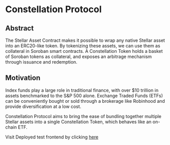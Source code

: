 # Constellation Protocol
<!---![Constellation Protocol](https://github.com/ysfkel/constellation-protocol/blob/readme-image/images/logo6.png "Optional title") -->

## Abstract
The Stellar Asset Contract makes it possible to wrap any native Stellar asset into an ERC20-like token. By tokenizing these assets, we can use them as collateral in Soroban smart contracts. A Constellation Token holds a basket of Soroban tokens as collateral, and exposes an arbitrage mechanism through issuance and redemption.

## Motivation
Index funds play a large role in traditional finance, with over $10 trillion in assets benchmarked to the S&P 500 alone. Exchange Traded Funds (ETFs) can be conveniently bought or sold through a brokerage like Robinhood and provide diversification at a low cost.

Constellation Protocol aims to bring the ease of bundling together multiple Stellar assets into a single Constellation Token, which behaves like an on-chain ETF.

Visit Deployed test frontend by clicking [here](https://constellation-protocol-frontend.vercel.app/swap)